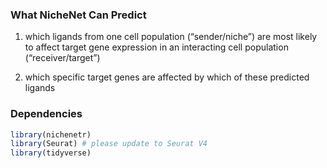 

<h3>What NicheNet Can Predict</h3>

1) which ligands from one cell population (“sender/niche”) are most likely to affect target gene expression in an interacting cell population (“receiver/target”)

2) which specific target genes are affected by which of these predicted ligands

<h3>Dependencies</h3>

```R
library(nichenetr)
library(Seurat) # please update to Seurat V4
library(tidyverse)
```

